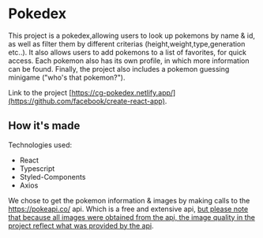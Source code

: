 # Pokedex

This project is a pokedex,allowing users to look up pokemons by name & id, as well as filter them by different criterias (height,weight,type,generation etc..).
It also allows users to add pokemons to a list of favorites, for quick access.
Each pokemon also has its own profile, in which more information can be found.
Finally, the project also includes a pokemon guessing minigame ("who's that pokemon?").

Link to the project [https://cg-pokedex.netlify.app/](https://github.com/facebook/create-react-app).

## How it's made

Technologies used:

-   React
-   Typescript
-   Styled-Components
-   Axios

We chose to get the pokemon information & images by making calls to the https://pokeapi.co/ api. Which is a free and extensive api, <u>but please note that because all images were obtained from the api, the image quality in the project reflect what was provided by the api</u>.
